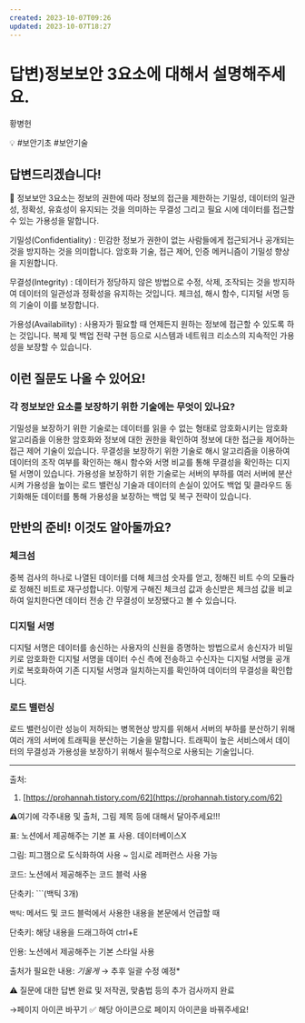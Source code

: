 ```yaml
---
created: 2023-10-07T09:26
updated: 2023-10-07T18:27
---
```

# 답변)정보보안 3요소에 대해서 설명해주세요.

황병헌

💡 #보안기초 #보안기술

## 답변드리겠습니다!

<aside>
📌 정보보안 3요소는 정보의 권한에 따라 정보의 접근을 제한하는 기밀성, 데이터의 일관성,      정확성, 유효성이 유지되는 것을 의미하는 무결성 그리고 필요 시에 데이터를 접근할 수 있는 가용성을 말합니다.

</aside>

기밀성(Confidentiality) : 민감한 정보가 권한이 없는 사람들에게 접근되거나 공개되는 것을 방지하는 것을 의미합니다. 암호화 기술, 접근 제어, 인증 메커니즘이 기밀성 향상을 지원합니다.

무결성(Integrity) : 데이터가 정당하지 않은 방법으로 수정, 삭제, 조작되는 것을 방지하여 데이터의 일관성과 정확성을 유지하는 것입니다. 체크섬, 해시 함수, 디지털 서명 등의 기술이 이를 보장합니다.

가용성(Availability) : 사용자가 필요할 때 언제든지 원하는 정보에 접근할 수 있도록 하는 것입니다. 복제 및 백업 전략 구현 등으로 시스템과 네트워크 리소스의 지속적인 가용성을 보장할 수 있습니다.

## 이런 질문도 나올 수 있어요!

### 각 정보보안 요소를 보장하기 위한 기술에는 무엇이 있나요?

기밀성을 보장하기 위한 기술로는 데이터를 읽을 수 없는 형태로 암호화시키는 암호화 알고리즘을 이용한 암호화와 정보에 대한 권한을 확인하여 정보에 대한 접근을 제어하는 접근 제어 기술이 있습니다. 무결성을 보장하기 위한 기술로 해시 알고리즘을 이용하여 데이터의 조작 여부를 확인하는 해시 함수와 서명 비교를 통해 무결성을 확인하는 디지털 서명이 있습니다. 가용성을 보장하기 위한 기술로는 서버의 부하를 여러 서버에 분산시켜 가용성을 높이는 로드 밸런싱 기술과 데이터의 손실이 있어도 백업 및 클라우드 동기화해둔 데이터를 통해 가용성을 보장하는 백업 및 복구 전략이 있습니다.

## 만반의 준비! 이것도 알아둘까요?

### 체크섬

중복 검사의 하나로 나열된 데이터를 더해 체크섬 숫자를 얻고, 정해진 비트 수의 모듈라로 정해진 비트로 재구성합니다. 이렇게 구해진 체크섬 값과 송신받은 체크섬 값을 비교하여 일치한다면 데이터 전송 간 무결성이 보장됐다고 볼 수 있습니다.

### 디지털 서명

디지털 서명은 데이터를 송신하는 사용자의 신원을 증명하는 방법으로서 송신자가 비밀 키로 암호화한 디지털 서명을 데이터 수신 측에 전송하고 수신자는 디지털 서명을 공개키로 복호화하여 기존 디지털 서명과 일치하는지를 확인하여 데이터의 무결성을 확인합니다.

### 로드 밸런싱

로드 밸런싱이란 성능이 저하되는 병목현상 방지를 위해서 서버의 부하를 분산하기 위해 여러 개의 서버에 트래픽을 분산하는 기술을 말합니다. 트래픽이 높은 서비스에서 데이터의 무결성과 가용성을 보장하기 위해서 필수적으로 사용되는 기술입니다.

---

출처:

1. [https://prohannah.tistory.com/62](https://prohannah.tistory.com/62)

⚠️여기에 각주내용 및 출처, 그림 제목 등에 대해서 달아주세요!!!

표: 노션에서 제공해주는 기본 표 사용. 데이터베이스X

그림: 피그잼으로 도식화하여 사용 ~ 임시로 레퍼런스 사용 가능

코드: 노션에서 제공해주는 코드 블럭 사용 

단축키: ```(백틱 3개)

`백틱`: 메서드 및 코드 블럭에서 사용한 내용을 본문에서 언급할 때 

단축키: 해당 내용을 드래그하여 ctrl+E

인용: 노션에서 제공해주는 기본 스타일 사용

출처가 필요한 내용: *기울게* → 추후 일괄 수정 예정*

⚠️ 질문에 대한 답변 완료 및 저작권, 맞춤법 등의 추가 검사까지 완료

→페이지 아이콘 바꾸기 ✅ 해당 아이콘으로 페이지 아이콘을 바꿔주세요!